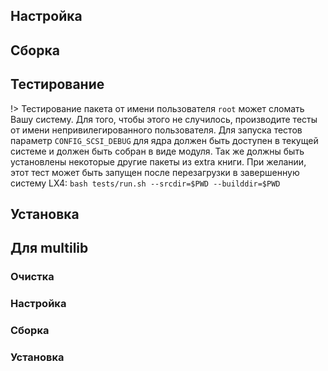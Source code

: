 <pkg :name="'util-linux'" instsize showsbu2></pkg>
## Настройка
<package-script :package="'util-linux'" :type="'configure'"></package-script>

## Сборка
<package-script :package="'util-linux'" :type="'build'"></package-script>

## Тестирование

!> Тестирование пакета от имени пользователя `root` может сломать Вашу систему. Для того, чтобы этого не случилось, производите тесты от имени непривилегированного пользователя. Для запуска тестов параметр `CONFIG_SCSI_DEBUG` для ядра должен быть доступен в текущей системе и должен быть собран в виде модуля. Так же должны быть установлены некоторые другие пакеты из extra книги. При желании, этот тест может быть запущен после перезагрузки в завершенную систему LX4: ``bash tests/run.sh --srcdir=$PWD --builddir=$PWD``

<package-script :package="'util-linux'" :type="'test'"></package-script>

## Установка
<package-script :package="'util-linux'" :type="'install'"></package-script>
 
## Для multilib

### Очистка

<package-script :package="'util-linux'" :type="'multi_prepare'"></package-script>

### Настройка
<package-script :package="'util-linux'" :type="'multi_configure'"></package-script>

### Сборка 
<package-script :package="'util-linux'" :type="'multi_build'"></package-script>

### Установка
<package-script :package="'util-linux'" :type="'multi_install'"></package-script>

<script>
	new Vue({ el: '#main' })
</script> 
